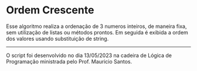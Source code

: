 # Ordem Crescente
Esse algoritmo realiza a ordenação de 3 numeros inteiros, de maneira fixa, sem utilização de listas ou métodos prontos.
Em seguida é exibida a ordem dos valores usando substituição de string.


---
O script foi desenvolvido no dia 13/05/2023 na cadeira de Lógica de Programação ministrada pelo Prof. Mauricio Santos.
